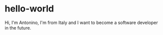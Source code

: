 # hello-world

Hi, 
I'm Antonino, I'm from Italy and I want to become a software developer in the future.
